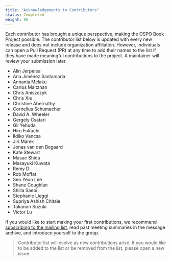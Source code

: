 ```yaml
---
title: "Acknowledgements to Contributors"
status: Completed
weight: 90
---
```


Each contributor has brought a unique perspective, making the OSPO Book Project possible. The contributor list below is updated with every new release and does not include organization affiliation. However, individuals can 
open a Pull Request (PR) at any time to add their names to the list if they have made meaningful contributions to the project. A maintainer will review your submission later.

* Alin Jerpelea
* Ana Jiménez Santamaría
* Annania Melaku
* Carlos Maltzhan
* Chris Aniszczyk
* Chris Xie
* Christine Abernathy
* Cornelius Schumacher
* David A. Wheeler
* Gergely Csatari
* Gil Yehuda
* Hiro Fukuchi
* Ildiko Vancsa
* Jiri Marek
* Jonas van den Bogaard
* Kate Stewart
* Masae Shida
* Masayuki Kuwata
* Remy D
* Rob Moffat
* Seo Yeon Lee
* Shane Coughlan
* Shilla Saebi
* Stephanie Lieggi
* Supriya Ashish Chitale
* Takanori Suzuki
* Victor Lu

If you would like to start making your first contributions, we recommend [subscribing to the mailing list](https://lists.todogroup.org/g/WG-ospo-book-project), read past meeting summaries in the message archive, and introduce yourself to the group. 

> Contributor list will evolve as new contributions arise. If you would like to be added to the list or be removed from the list, please open a new issue.


